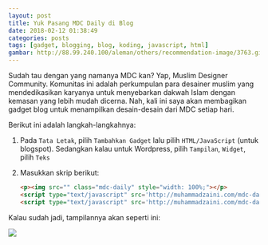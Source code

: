 ```yaml
---
layout: post
title: Yuk Pasang MDC Daily di Blog
date: 2018-02-12 01:38:49
categories: posts
tags: [gadget, blogging, blog, koding, javascript, html]
gambar: http://88.99.240.100/aleman/others/recommendation-image/3763.gif
---
```


Sudah tau dengan yang namanya MDC kan? Yap, Muslim Designer Community. Komunitas ini adalah perkumpulan para desainer muslim yang mendedikasikan karyanya untuk menyebarkan dakwah Islam dengan kemasan yang lebih mudah dicerna. Nah, kali ini saya akan membagikan gadget blog untuk menampilkan desain-desain dari MDC setiap hari.

Berikut ini adalah langkah-langkahnya:

1. Pada `Tata Letak`, pilih `Tambahkan Gadget` lalu pilih `HTML/JavaScript` (untuk blogspot). Sedangkan kalau untuk Wordpress, pilih `Tampilan`, `Widget`, pilih `Teks`

2. Masukkan skrip berikut:

	```html
	<p><img src="" class="mdc-daily" style="width: 100%;"></p>
	<script type="text/javascript" src='http://muhammadzaini.com/mdc-daily/data.js'></script>
	<script type="text/javascript" src='http://muhammadzaini.com/mdc-daily/app.js'></script>
	```

Kalau sudah jadi, tampilannya akan seperti ini:

![](https://s25.postimg.org/h7d8b7p7z/Screenshot_from_2018-02-12_01_36_58.png)